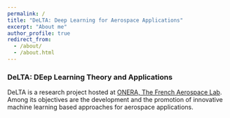 ```yaml
---
permalink: /
title: "DeLTA: Deep Learning for Aerospace Applications"
excerpt: "About me"
author_profile: true
redirect_from:
  - /about/
  - /about.html
---
```


### DeLTA: DEep Learning Theory and Applications

DeLTA is a research project hosted at [ONERA, The French Aerospace Lab](http://www.onera.fr/en). Among its objectives are the development and the promotion of innovative machine learning based approaches for aerospace applications.

